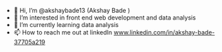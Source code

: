 - 👋 Hi, I’m @akshaybade13 (Akshay Bade )
- 👀 I’m interested in front end web development and data analysis
- 🌱 I’m currently learning data analysis
- 📫 How to reach me out at linkedIn www.linkedin.com/in/akshay-bade-37705a219

<!---
akshaybade13/akshaybade13 is a ✨ special ✨ repository because its `README.md` (this file) appears on your GitHub profile.
You can click the Preview link to take a look at your changes.
--->
